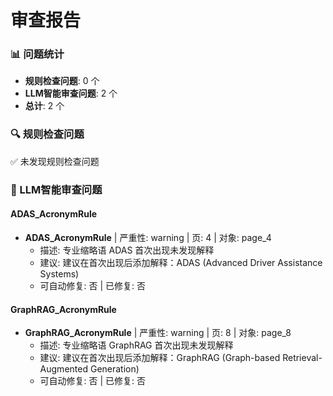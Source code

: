 # 审查报告

### 📊 问题统计
- **规则检查问题**: 0 个
- **LLM智能审查问题**: 2 个
- **总计**: 2 个

### 🔍 规则检查问题

✅ 未发现规则检查问题

### 🤖 LLM智能审查问题

#### ADAS_AcronymRule

- **ADAS_AcronymRule** | 严重性: warning | 页: 4 | 对象: page_4
  - 描述: 专业缩略语 ADAS 首次出现未发现解释
  - 建议: 建议在首次出现后添加解释：ADAS (Advanced Driver Assistance Systems)
  - 可自动修复: 否 | 已修复: 否

#### GraphRAG_AcronymRule

- **GraphRAG_AcronymRule** | 严重性: warning | 页: 8 | 对象: page_8
  - 描述: 专业缩略语 GraphRAG 首次出现未发现解释
  - 建议: 建议在首次出现后添加解释：GraphRAG (Graph-based Retrieval-Augmented Generation)
  - 可自动修复: 否 | 已修复: 否

